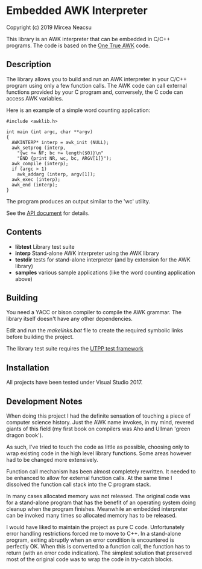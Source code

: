 # Embedded AWK Interpreter

Copyright (c) 2019 Mircea Neacsu

This library is an AWK interpreter that can be embedded in C/C++
programs. The code is based on the [One True AWK](https://github.com/onetrueawk/awk)
code.

## Description ##
The library allows you to build and run an AWK interpreter in your C/C++
program using only a few function calls. The AWK code can call external functions
provided by your C program and, conversely, the C code can access AWK variables.

Here is an example of a simple word counting application:
````
#include <awklib.h>

int main (int argc, char **argv)
{
  AWKINTERP* interp = awk_init (NULL);
  awk_setprog (interp,
    "{wc += NF; bc += length($0)}\n"
    "END {print NR, wc, bc, ARGV[1]}");
  awk_compile (interp);
  if (argc > 1)
    awk_addarg (interp, argv[1]);
  awk_exec (interp);
  awk_end (interp);
}
````
The program produces an output similar to the 'wc' utility.

See the [API document](api.md) for details.

## Contents ##
- __libtest__   Library test suite
- __interp__    Stand-alone AWK interpreter using the AWK library
- __testdir__   tests for stand-alone interpreter (and by extension for the AWK library)
- __samples__   various sample applications (like the word counting application above)

## Building ##
You need a YACC or bison compiler to compile the AWK grammar. The library itself
doesn't have any other dependencies.

Edit and run the _makelinks.bat_ file to create the required symbolic links
before building the project.

The library test suite requires the
[UTPP test framework](https://bitbucket.org/neacsum/utpp) 

## Installation ##
All projects have been tested under Visual Studio 2017.

## Development Notes ##
When doing this project I had the definite sensation of touching a piece of
computer science history. Just the AWK name invokes, in my mind, revered giants
of this field (my first book on compilers was Aho and Ullman 'green dragon book').

As such, I've tried to touch the code as little as possible, choosing only to wrap
existing code in the high level library functions. Some areas however had to be
changed more extensively.

Function call mechanism has been almost completely rewritten. It needed to be
enhanced to allow for external function calls. At the same time I dissolved
the function call stack into the C program stack.

In many cases allocated memory was not released. The original code was
for a stand-alone program that has the benefit of an operating system doing
cleanup when the program finishes. Meanwhile an embedded interpreter
can be invoked many times so allocated memory has to be released.

I would have liked to maintain the project as pure C code. Unfortunately error
handling restrictions forced me to move to C++. In a stand-alone program,
exiting abruptly when an error condition is encountered is perfectly OK.
When this is converted to a function call, the function has to return (with an
error code indication). The simplest solution that preserved most of the
original code was to wrap the code in try-catch blocks.


